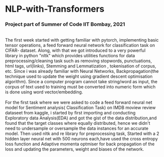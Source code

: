 # NLP-with-Transformers
### Project part of Summer of Code IIT Bombay, 2021
\
The first week started with getting familiar with pytorch, implementing basic tensor operations, a feed forward neural network for classification task on CIFAR- dataset. Along, with that we got introduced to a very powerful library in python "nltk" which provides utilities functions for data preprocessing/cleaning task such as removing stopwords, punctuations, html tags, url(links), Stemming and Lemmatization , tokenisation of corpus, etc. Since i was already familiar with Neural Networks, Backpropagation(the technique used to update the weight using gradient descent optimisation algorithm). Since a computer program cannot take string/word as input, the corpus of text used to training must be converted into numeric form which is done using word vector/embedding. 
\
<br/>
For the first task where we were asked to code a feed forward neural net model for Sentiment analysis( Classification Task) on IMDB moview review dataseet from kaggle, i started by first importing and conducting Exploratory data Analysis(EDA) and got the gist of the data distribution,and found that the target classes where equally distributed, hence we didn't need to undersample or oversample the data instances for an accurate model. Then used nltk and re library for preprocessing task, Started with a 2 hidden layer neural net with 500 neurons each,have used the cross entropy loss function and Adaptive momenta optmiser for back propagation of the loss and updating the parameters, weight and biases of the network.
